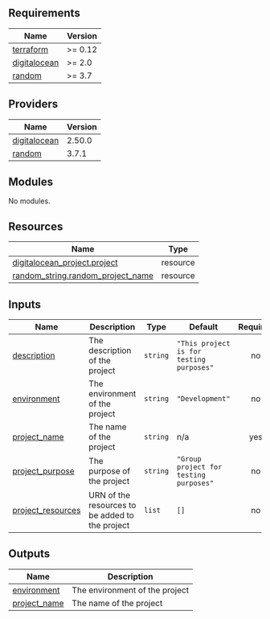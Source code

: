 <!-- BEGIN_TF_DOCS -->
## Requirements

| Name | Version |
|------|---------|
| <a name="requirement_terraform"></a> [terraform](#requirement\_terraform) | >= 0.12 |
| <a name="requirement_digitalocean"></a> [digitalocean](#requirement\_digitalocean) | >= 2.0 |
| <a name="requirement_random"></a> [random](#requirement\_random) | >= 3.7 |

## Providers

| Name | Version |
|------|---------|
| <a name="provider_digitalocean"></a> [digitalocean](#provider\_digitalocean) | 2.50.0 |
| <a name="provider_random"></a> [random](#provider\_random) | 3.7.1 |

## Modules

No modules.

## Resources

| Name | Type |
|------|------|
| [digitalocean_project.project](https://registry.terraform.io/providers/digitalocean/digitalocean/latest/docs/resources/project) | resource |
| [random_string.random_project_name](https://registry.terraform.io/providers/hashicorp/random/latest/docs/resources/string) | resource |

## Inputs

| Name | Description | Type | Default | Required |
|------|-------------|------|---------|:--------:|
| <a name="input_description"></a> [description](#input\_description) | The description of the project | `string` | `"This project is for testing purposes"` | no |
| <a name="input_environment"></a> [environment](#input\_environment) | The environment of the project | `string` | `"Development"` | no |
| <a name="input_project_name"></a> [project\_name](#input\_project\_name) | The name of the project | `string` | n/a | yes |
| <a name="input_project_purpose"></a> [project\_purpose](#input\_project\_purpose) | The purpose of the project | `string` | `"Group project for testing purposes"` | no |
| <a name="input_project_resources"></a> [project\_resources](#input\_project\_resources) | URN of the resources to be added to the project | `list` | `[]` | no |

## Outputs

| Name | Description |
|------|-------------|
| <a name="output_environment"></a> [environment](#output\_environment) | The environment of the project |
| <a name="output_project_name"></a> [project\_name](#output\_project\_name) | The name of the project |
<!-- END_TF_DOCS -->